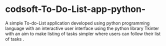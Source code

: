 # codsoft-To-Do-List-app-python-
A simple To-do-List application developed using python programming language with an interactive user interface using the python library Tkinter with an aim to make listing of tasks simpler where users can follow their list of tasks .

